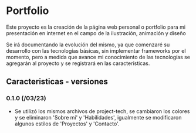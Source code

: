 # Portfolio

Este proyecto es la creación de la página web personal o portfolio para mi presentación en internet en el campo de la ilustración, animación y diseño

Se irá documentando la evolución del mismo, ya que comenzaré su desarrollo con las tecnologías básicas, sin implementar frameworks por el momento, pero a medida que avance mi conocimiento de las tecnologías se agregarán al proyecto y se registrará en las características.

## Caracteristicas - versiones

### 0.1.0 (/03/23)

-   Se utilizó los mismos archivos de project-tech, se cambiaron los colores y se eliminaron 'Sobre mí' y 'Habilidades', igualmente se modificaron algunos estilos de 'Proyectos' y 'Contacto'.
